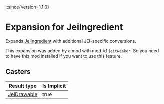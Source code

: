 ::since{version=1.1.0}
# Expansion for JeiIngredient

Expands [JeiIngredient](/mods/JEI/API/Component/JeiIngredient) with additional JEI-specific conversions.

This expansion was added by a mod with mod-id `jeitweaker`. So you need to have this mod installed if you want to use this feature.

## Casters

| Result type | Is Implicit |
|-------------|-------------|
| [JeiDrawable](/mods/JEI/API/Component/JeiDrawable) | true |

